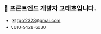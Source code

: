 ## 👋 프론트엔드 개발자 고태호입니다.

- ✉️ tgo12323@gmail.com
- 📞 010-9428-6030

<!--
**Taiho1998/Taiho1998** is a ✨ _special_ ✨ repository because its `README.md` (this file) appears on your GitHub profile.

Here are some ideas to get you started:

- 🔭 I’m currently working on ...
- 🌱 I’m currently learning ...
- 👯 I’m looking to collaborate on ...
- 🤔 I’m looking for help with ...
- 💬 Ask me about ...
- 📫 How to reach me: ...
- 😄 Pronouns: ...
- ⚡ Fun fact: ...
-->
